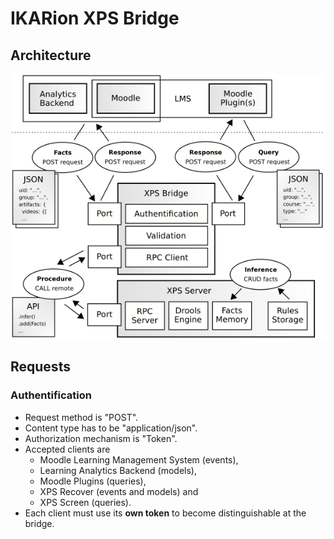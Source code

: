 # IKARion XPS Bridge

## Architecture

![](xps.png) 

## Requests

### Authentification

* Request method is "POST".
* Content type has to be "application/json".
* Authorization mechanism is "Token".
* Accepted clients are
  * Moodle Learning Management System (events),
  * Learning Analytics Backend (models),
  * Moodle Plugins (queries),
  * XPS Recover (events and models) and
  * XPS Screen (queries).
* Each client must use its **own token** to become distinguishable at the bridge.

